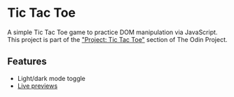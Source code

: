 # Tic Tac Toe

A simple Tic Tac Toe game to practice DOM manipulation via JavaScript. This project is part of the <a href="https://www.theodinproject.com/lessons/node-path-javascript-tic-tac-toe">"Project: Tic Tac Toe"</a> section of The Odin Project.

## Features
- Light/dark mode toggle
- <a href="https://agedfinewine.github.io/tic-tac-toe/">Live previews</a>

